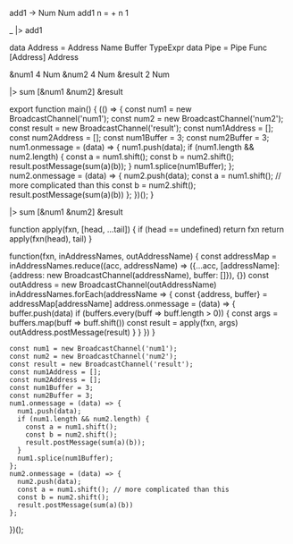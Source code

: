 
add1 -> Num Num
add1 n = + n 1

\_
|> add1

<!--data Stack = Stack Name Buffer TypeExpr-->
data Address = Address Name Buffer TypeExpr
data Pipe = Pipe Func [Address] Address

&num1 4 Num
&num2 4 Num
&result 2 Num

|> sum [&num1 &num2] &result

export function main() {
  (() => {
    const num1 = new BroadcastChannel('num1');
    const num2 = new BroadcastChannel('num2');
    const result = new BroadcastChannel('result');
    const num1Address = [];
    const num2Address = [];
    const num1Buffer = 3;
    const num2Buffer = 3;
    num1.onmessage = (data) => {
      num1.push(data);
      if (num1.length && num2.length) {
        const a = num1.shift();
        const b = num2.shift();
        result.postMessage(sum(a)(b));
      }
      num1.splice(num1Buffer);
    };
    num2.onmessage = (data) => {
      num2.push(data);
      const a = num1.shift(); // more complicated than this
      const b = num2.shift();
      result.postMessage(sum(a)(b))
    };
  })();
}

|> sum [&num1 &num2] &result

function apply(fxn, [head, ...tail]) {
  if (head == undefined) return fxn
  return apply(fxn(head), tail)
}

function(fxn, inAddressNames, outAddressName) {
  const addressMap = inAddressNames.reduce((acc, addressName) => ({...acc, [addressName]: {address: new BroadcastChannel(addressName), buffer: []}), {})
  const outAddress = new BroadcastChannel(outAddressName)
  inAddressNames.forEach(addressName => {
    const {address, buffer} = addressMap[addressName]
    address.onmessage = (data) => {
      buffer.push(data)
      if (buffers.every(buff => buff.length > 0)) {
        const args = buffers.map(buff => buff.shift())
        const result = apply(fxn, args)
        outAddress.postMessage(result)
      }
    }
  })
}

    const num1 = new BroadcastChannel('num1');
    const num2 = new BroadcastChannel('num2');
    const result = new BroadcastChannel('result');
    const num1Address = [];
    const num2Address = [];
    const num1Buffer = 3;
    const num2Buffer = 3;
    num1.onmessage = (data) => {
      num1.push(data);
      if (num1.length && num2.length) {
        const a = num1.shift();
        const b = num2.shift();
        result.postMessage(sum(a)(b));
      }
      num1.splice(num1Buffer);
    };
    num2.onmessage = (data) => {
      num2.push(data);
      const a = num1.shift(); // more complicated than this
      const b = num2.shift();
      result.postMessage(sum(a)(b))
    };
  })();
